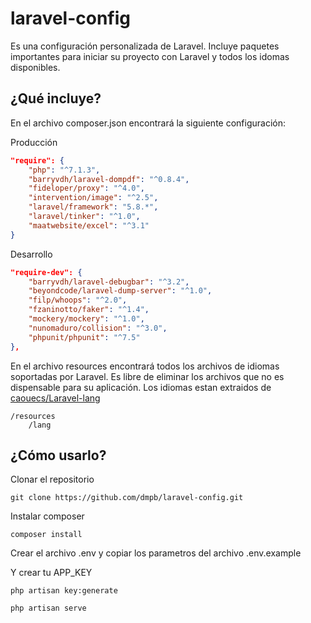 # laravel-config
Es una configuración personalizada de Laravel. Incluye paquetes importantes para iniciar su proyecto con Laravel y todos los idomas disponibles.

## ¿Qué incluye?
En el archivo composer.json encontrará la siguiente configuración:

Producción
```json
"require": {
    "php": "^7.1.3",
    "barryvdh/laravel-dompdf": "^0.8.4",
    "fideloper/proxy": "^4.0",
    "intervention/image": "^2.5",
    "laravel/framework": "5.8.*",
    "laravel/tinker": "^1.0",
    "maatwebsite/excel": "^3.1"
}
```

Desarrollo
```json
"require-dev": {
    "barryvdh/laravel-debugbar": "^3.2",
    "beyondcode/laravel-dump-server": "^1.0",
    "filp/whoops": "^2.0",
    "fzaninotto/faker": "^1.4",
    "mockery/mockery": "^1.0",
    "nunomaduro/collision": "^3.0",
    "phpunit/phpunit": "^7.5"
},
```

En el archivo resources encontrará todos los archivos de idiomas soportadas por Laravel. Es libre de eliminar los archivos que no es dispensable para su aplicación. Los idiomas estan extraidos de [caouecs/Laravel-lang](https://github.com/caouecs/Laravel-lang)

```
/resources
    /lang
```

## ¿Cómo usarlo?

Clonar el repositorio

```
git clone https://github.com/dmpb/laravel-config.git
```

Instalar composer

```
composer install
```
Crear el archivo .env y copiar los parametros del archivo .env.example

Y crear tu APP_KEY

```
php artisan key:generate

php artisan serve
```
